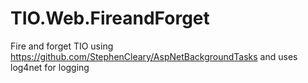 # TIO.Web.FireandForget
Fire and forget TIO using https://github.com/StephenCleary/AspNetBackgroundTasks and uses log4net for logging
